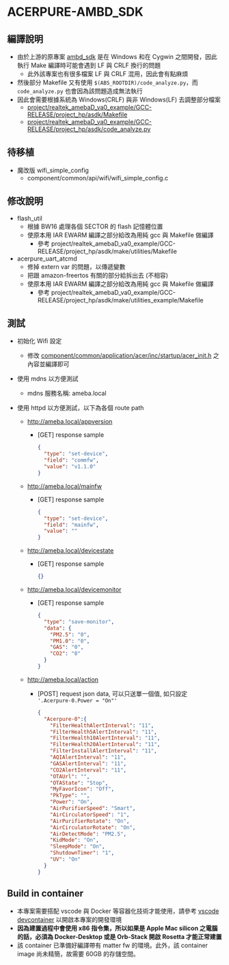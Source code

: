 # ACERPURE-AMBD_SDK

## 編譯說明

- 由於上游的原專案 [ambd_sdk](https://github.com/ambiot/ambd_sdk) 是在 Windows 和在 Cygwin 之間開發，因此執行 Make 編譯時可能會遇到 LF 與 CRLF 換行的問題
  - 此外該專案也有很多檔案 LF 與 CRLF 混用，因此會有點麻煩
- 然後部分 Makefile 又有使用 `$(ABS_ROOTDIR)/code_analyze.py`，而 `code_analyze.py` 也會因為該問題造成無法執行
- 因此會需要根據系統為 Windows(CRLF) 與非 Windows(LF) 去調整部分檔案
  - [project/realtek_amebaD_va0_example/GCC-RELEASE/project_hp/asdk/Makefile](project/realtek_amebaD_va0_example/GCC-RELEASE/project_hp/asdk/Makefile)
  - [project/realtek_amebaD_va0_example/GCC-RELEASE/project_hp/asdk/code_analyze.py](project/realtek_amebaD_va0_example/GCC-RELEASE/project_hp/asdk/code_analyze.py)

## 待移植

- 魔改版 wifi_simple_config
  - component/common/api/wifi/wifi_simple_config.c

## 修改說明

- flash_util
  - 根據 BW16 處理各個 SECTOR 的 flash 記憶體位置
  - 使原本用 IAR EWARM 編譯之部分給改為用純 gcc 與 Makefile 做編譯
    - 參考 project/realtek_amebaD_va0_example/GCC-RELEASE/project_hp/asdk/make/utilities/Makefile
- acerpure_uart_atcmd
  - 修掉 extern var 的問題，以傳遞變數
  - 把跟 amazon-freertos 有關的部分給拆出去 (不相容)
  - 使原本用 IAR EWARM 編譯之部分給改為用純 gcc 與 Makefile 做編譯
    - 參考 project/realtek_amebaD_va0_example/GCC-RELEASE/project_hp/asdk/make/utilities_example/Makefile

## 測試

- 初始化 Wifi 設定
  - 修改 [component/common/application/acer/inc/startup/acer_init.h](component/common/application/acer/inc/startup/acer_init.h) 之內容並編譯即可

- 使用 mdns 以方便測試
  - mdns 服務名稱: ameba.local
- 使用 httpd 以方便測試，以下為各個 route path
  - <http://ameba.local/appversion>
    - [GET] response sample

      ```json
      {
        "type": "set-device",
        "field": "commfw",
        "value": "v1.1.0"
      }
      ```

  - <http://ameba.local/mainfw>
    - [GET] response sample

      ```json
      {
        "type": "set-device",
        "field": "mainfw",
        "value": ""
      }
      ```

  - <http://ameba.local/devicestate>
    - [GET] response sample

      ```json
      {}
      ```

  - <http://ameba.local/devicemonitor>

    - [GET] response sample

      ```json
      {
        "type": "save-monitor",
        "data": {
          "PM2.5": "0",
          "PM1.0": "0",
          "GAS": "0",
          "CO2": "0"
        }
      }
      ```

  - <http://ameba.local/action>

    - [POST] request json data, 可以只送單一個值, 如只設定 `'.Acerpure-0.Power = "On"'`

      ```json
      {
        "Acerpure-0":{
          "FilterHealthAlertInterval": "11",
          "FilterHealth5AlertInterval": "11",
          "FilterHealth10AlertInterval": "11",
          "FilterHealth20AlertInterval": "11",
          "FilterInstallAlertInterval": "11",
          "AQIAlertInterval": "11",
          "GASAlertInterval": "11",
          "CO2AlertInterval": "11",
          "OTAUrl": "",
          "OTAState": "Stop",
          "MyFavorIcon": "Off",
          "PkType": "",
          "Power": "On",
          "AirPurifierSpeed": "Smart",
          "AirCirculatorSpeed": "1",
          "AirPurifierRotate": "On",
          "AirCirculatorRotate": "On",
          "AirDetectMode": "PM2.5",
          "KidMode": "On",
          "SleepMode": "On",
          "ShutdownTimer": "1",
          "UV": "On"
        }
      }
      ```

## Build in container

- 本專案需要搭配 vscode 與 Docker 等容器化技術才能使用，請參考 [vscode devcontainer](https://code.visualstudio.com/docs/devcontainers/containers#_quick-start-open-an-existing-folder-in-a-container) 以開啟本專案的開發環境
- **因為建置過程中會使用 x86 指令集，所以如果是 Apple Mac silicon 之電腦的話，必須為 Docker-Desktop 或是 Orb-Stack 開啟 Rosetta 才能正常建置**
- 該 container 已準備好編譯帶有 matter fw 的環境。此外，該 container image 尚未精簡，故需要 60GB 的存儲空間。

<!-- 
### Get Ameba SDK & Matter SDK

```sh
# 因為整個 repo 實在太大惹，網路爛的話有可能會使部分內容 pull 不成功，並導致建置失敗，故把建議把 Log 打開來確認
export GIT_TRACE_PACKET=1
export GIT_TRACE=1
export GIT_CURL_VERBOSE=1

# 需要配對指定的 commit 才能動，別直接 pull master 或 tag，否則可能會建構失敗。可參考 release 頁面 https://github.com/ambiot/ambd_matter/releases

# 僅 clone tag v1.3-release 的 ambd_matter
git clone -b v1.3-release --single-branch https://github.com/ambiot/ambd_matter.git

# clone connectedhomeip 並切到前面 ambd_matter v1.3-release 所指定的 commit 70d9a61475d31686f0fde8e7b56f352a0f59b299
git clone --single-branch https://github.com/project-chip/connectedhomeip.git && bash -c "cd connectedhomeip && git reset --hard 70d9a61475d31686f0fde8e7b56f352a0f59b299"

# **<一定要做這一步驟。因爲該 repo 架構複雜，所以需使用額外的程式去搞相依>** 然後，指定使用 connectedhomeip 專案魔改的 git submodule 之 ameba 所需要之部分
# Checking out: nlassert, nlio, nlunit-test, mbedtls, qrcode, pigweed, openthread, nanopb, freertos, third_party/pybind11/repo, third_party/jsoncpp/repo, editline, third_party/boringssl/repo/src
/workspaces/matter/connectedhomeip/scripts/checkout_submodules.py --allow-changing-global-git-config --shallow --platform ameba
```

### Make project_lp

```sh
cd /workspaces/matter/ambd_matter/project/realtek_amebaD_va0_example/GCC-RELEASE/project_lp/
/workspaces/matter/connectedhomeip/scripts/run_in_build_env.sh make all
```

### Make Matter Libraries and project_hp

```sh
. /workspaces/matter/connectedhomeip/scripts/activate.sh
cd /workspaces/matter/ambd_matter/project/realtek_amebaD_va0_example/GCC-RELEASE/project_hp/
make -C asdk all_clusters
make all
```

## AmebaIOT Image Tools for MAC OSX

由於非 Linux 發行版的 Docker 容器其實都是在特殊的虛擬主機中執行，而且[無法直通 usb 裝置](https://docs.docker.com/desktop/faqs/general/#can-i-pass-through-a-usb-device-to-a-container)，故得於容器外的主機(即本機)上操作。

以下是在容器之外操作的（因為 docker 碰不到 usb 裝置），故請另外在本專案目錄開一個終端機去操作

```bash
# 建立有著要被燒錄的 km0_boot_all.bin, km4_boot_all.bin, km0_km4_image2.bin 
# 以及燒錄工具暫存檔之資料夾，並進入建立的 .upload 資料夾
mkdir .upload |: && cd .upload

# 燒錄工具初始化
../ambd_matter/tools/AmebaD/Image_Tool_MacOS/MacOS_v11/Ameba_1-10_MP_ImageTool_MacOS11 -set chip AmebaD
../ambd_matter/tools/AmebaD/Image_Tool_MacOS/MacOS_v11/Ameba_1-10_MP_ImageTool_MacOS11 -scan device
../ambd_matter/tools/AmebaD/Image_Tool_MacOS/MacOS_v11/Ameba_1-10_MP_ImageTool_MacOS11 -set baudrate 1500000

# 在 make 完前面的 project_lp 與 project_hp 後，複製以下檔案到 .upload 資料夾
cp ../ambd_matter/project/realtek_amebaD_va0_example/GCC-RELEASE/project_lp/asdk/image/km0_boot_all.bin .
cp ../ambd_matter/project/realtek_amebaD_va0_example/GCC-RELEASE/project_hp/asdk/image/{km4_boot_all.bin,km0_km4_image2.bin} .

# 定址每個 .bin 之 offset，然後合併為一個 Image_All.bin
../ambd_matter/tools/AmebaD/Image_Tool_MacOS/MacOS_v11/Ameba_1-10_MP_ImageTool_MacOS11 -combine km0_boot_all.bin 0x0000 km4_boot_all.bin 0x4000 km0_km4_image2.bin 0x6000
../ambd_matter/tools/AmebaD/Image_Tool_MacOS/MacOS_v11/Ameba_1-10_MP_ImageTool_MacOS11 -set image Image_All.bin

# 設置 Image 地址，然後確認
../ambd_matter/tools/AmebaD/Image_Tool_MacOS/MacOS_v11/Ameba_1-10_MP_ImageTool_MacOS11 -set address 0x08000000
../ambd_matter/tools/AmebaD/Image_Tool_MacOS/MacOS_v11/Ameba_1-10_MP_ImageTool_MacOS11 -show

# 燒錄至板子中
../ambd_matter/tools/AmebaD/Image_Tool_MacOS/MacOS_v11/Ameba_1-10_MP_ImageTool_MacOS11 -download

# 看 serial console
# 使用 `control` + `a` 進到操作模式後，再按 `k` 即可終止 console (下次燒錄前必須終止)
screen /dev/tty.wchusbserial130 115200
```
-->
